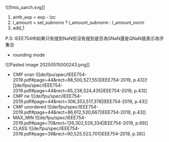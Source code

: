 ![[fmis_uarch.svg]]
1. airth_exp = exp - lzc
2. l_amount = sel_subnorm ? l_amount_subnorm : l_amount_norm
3. add_1


P.S: IEEE754中如果只有提到NaN但沒有提到是否為SNaN還是QNaN就表示為宇集合

- rounding mode

![[Pasted image 20250515000243.png]]

- CMP snan
![[de/fpu/spec/IEEE754-2019.pdf#page=44&rect=88,500,527,553|IEEE754-2019, p.43]]![[de/fpu/spec/IEEE754-2019.pdf#page=44&rect=85,238,524,435|IEEE754-2019, p.43]]
- CMP ne
![[de/fpu/spec/IEEE754-2019.pdf#page=44&rect=306,353,517,378|IEEE754-2019, p.43]]
- CMP unordered
![[de/fpu/spec/IEEE754-2019.pdf#page=44&rect=86,612,530,667|IEEE754-2019, p.43]]
- MAX_MIN
![[de/fpu/spec/IEEE754-2019.pdf#page=70&rect=126,302,526,334|IEEE754-2019, p.69]]
- CLASS
![[de/fpu/spec/IEEE754-2019.pdf#page=39&rect=90,525,523,701|IEEE754-2019, p.38]]